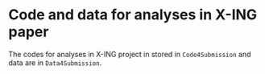 # Code and data for analyses in X-ING paper

The codes for analyses in X-ING project in stored in `Code4Submission` and data are in `Data4Submission`.